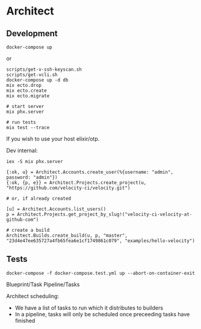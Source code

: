 # Architect

## Development

```
docker-compose up
```

or

```
scripts/get-v-ssh-keyscan.sh
scripts/get-vcli.sh
docker-compose up -d db
mix ecto.drop
mix ecto.create
mix ecto.migrate

# start server
mix phx.server

# run tests
mix test --trace
```

If you wish to use your host elixir/otp.

Dev internal:

```
iex -S mix phx.server

{:ok, u} = Architect.Accounts.create_user(%{username: "admin", password: "admin"})
{:ok, {p, e}} = Architect.Projects.create_project(u, "https://github.com/velocity-ci/velocity.git")

# or, if already created

[u] = Architect.Accounts.list_users()
p = Architect.Projects.get_project_by_slug!("velocity-ci-velocity-at-github-com")

# create a build
Architect.Builds.create_build(u, p, "master", "23d4e47ee635727a4fb65fea6e1cf1749861c079", "examples/hello-velocity")
```

## Tests

```
docker-compose -f docker-compose.test.yml up --abort-on-container-exit
```

Blueprint/Task
Pipeline/Tasks

Architect scheduling:

- We have a list of tasks to run which it distributes to builders
- In a pipeline, tasks will only be scheduled once preceeding tasks have finished
